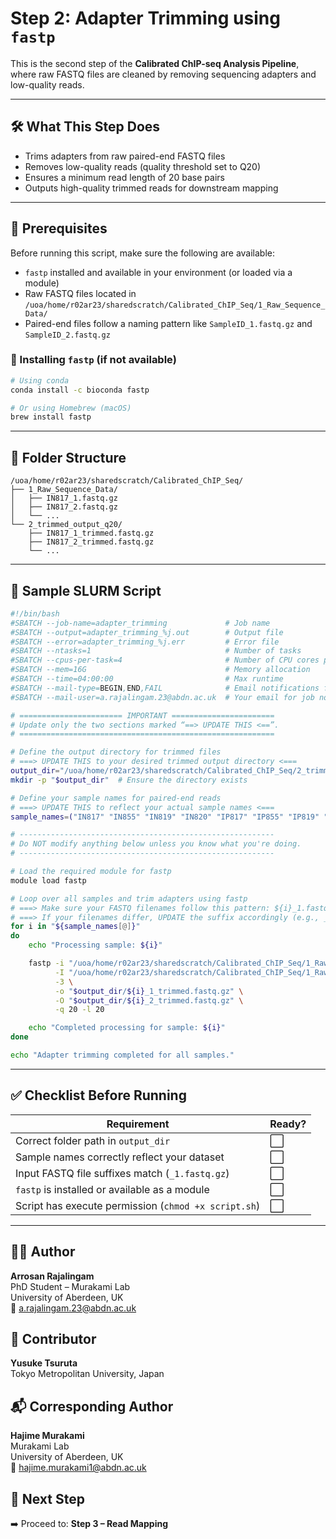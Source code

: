 # Step 2: Adapter Trimming using `fastp`

This is the second step of the **Calibrated ChIP-seq Analysis Pipeline**, where raw FASTQ files are cleaned by removing sequencing adapters and low-quality reads.

---

## 🛠️ What This Step Does

- Trims adapters from raw paired-end FASTQ files
- Removes low-quality reads (quality threshold set to Q20)
- Ensures a minimum read length of 20 base pairs
- Outputs high-quality trimmed reads for downstream mapping

---

## 🚀 Prerequisites

Before running this script, make sure the following are available:

- `fastp` installed and available in your environment (or loaded via a module)
- Raw FASTQ files located in `/uoa/home/r02ar23/sharedscratch/Calibrated_ChIP_Seq/1_Raw_Sequence_Data/`
- Paired-end files follow a naming pattern like `SampleID_1.fastq.gz` and `SampleID_2.fastq.gz`

### 🔧 Installing `fastp` (if not available)

```bash
# Using conda
conda install -c bioconda fastp

# Or using Homebrew (macOS)
brew install fastp
```

---

## 📂 Folder Structure

```
/uoa/home/r02ar23/sharedscratch/Calibrated_ChIP_Seq/
├── 1_Raw_Sequence_Data/
│   ├── IN817_1.fastq.gz
│   ├── IN817_2.fastq.gz
│   └── ...
└── 2_trimmed_output_q20/
    ├── IN817_1_trimmed.fastq.gz
    ├── IN817_2_trimmed.fastq.gz
    └── ...
```

---

## 🧪 Sample SLURM Script

```bash
#!/bin/bash
#SBATCH --job-name=adapter_trimming             # Job name
#SBATCH --output=adapter_trimming_%j.out        # Output file
#SBATCH --error=adapter_trimming_%j.err         # Error file
#SBATCH --ntasks=1                              # Number of tasks
#SBATCH --cpus-per-task=4                       # Number of CPU cores per task
#SBATCH --mem=16G                               # Memory allocation
#SBATCH --time=04:00:00                         # Max runtime
#SBATCH --mail-type=BEGIN,END,FAIL              # Email notifications for job status
#SBATCH --mail-user=a.rajalingam.23@abdn.ac.uk  # Your email for job notifications

# ======================= IMPORTANT =======================
# Update only the two sections marked “==> UPDATE THIS <==”.
# =========================================================

# Define the output directory for trimmed files
# ===> UPDATE THIS to your desired trimmed output directory <===
output_dir="/uoa/home/r02ar23/sharedscratch/Calibrated_ChIP_Seq/2_trimmed_output_q20"
mkdir -p "$output_dir"  # Ensure the directory exists

# Define your sample names for paired-end reads
# ===> UPDATE THIS to reflect your actual sample names <===
sample_names=("IN817" "IN855" "IN819" "IN820" "IP817" "IP855" "IP819" "IP820")

# ---------------------------------------------------------
# Do NOT modify anything below unless you know what you're doing.
# ---------------------------------------------------------

# Load the required module for fastp
module load fastp

# Loop over all samples and trim adapters using fastp
# ===> Make sure your FASTQ filenames follow this pattern: ${i}_1.fastq.gz and ${i}_2.fastq.gz
# ===> If your filenames differ, UPDATE the suffix accordingly (e.g., _R1.fastq.gz or .fq.gz)
for i in "${sample_names[@]}"
do
    echo "Processing sample: ${i}"

    fastp -i "/uoa/home/r02ar23/sharedscratch/Calibrated_ChIP_Seq/1_Raw_Sequence_Data/${i}_1.fastq.gz" \
          -I "/uoa/home/r02ar23/sharedscratch/Calibrated_ChIP_Seq/1_Raw_Sequence_Data/${i}_2.fastq.gz" \
          -3 \
          -o "$output_dir/${i}_1_trimmed.fastq.gz" \
          -O "$output_dir/${i}_2_trimmed.fastq.gz" \
          -q 20 -l 20

    echo "Completed processing for sample: ${i}"
done

echo "Adapter trimming completed for all samples."
```

---

## ✅ Checklist Before Running

| Requirement                                              | Ready? |
|----------------------------------------------------------|--------|
| Correct folder path in `output_dir`                      | ⬜️     |
| Sample names correctly reflect your dataset              | ⬜️     |
| Input FASTQ file suffixes match (`_1.fastq.gz`)          | ⬜️     |
| `fastp` is installed or available as a module            | ⬜️     |
| Script has execute permission (`chmod +x script.sh`)     | ⬜️     |

---

## 👨‍🔬 Author
**Arrosan Rajalingam**  
PhD Student – Murakami Lab  
University of Aberdeen, UK  
📧 a.rajalingam.23@abdn.ac.uk

## 🤝 Contributor
**Yusuke Tsuruta**  
Tokyo Metropolitan University, Japan

## 📬 Corresponding Author
**Hajime Murakami**  
Murakami Lab  
University of Aberdeen, UK  
📧 hajime.murakami1@abdn.ac.uk

## 🔁 Next Step
➡️ Proceed to: **Step 3 – Read Mapping**